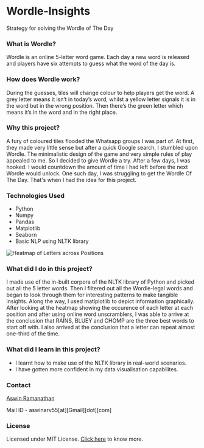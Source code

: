 # Wordle-Insights
Strategy for solving the Wordle of The Day


### What is Wordle?
Wordle is an online 5-letter word game. Each day a new word is released and players have six attempts to guess what the word of the day is. 

### How does Wordle work?
During the guesses, tiles will change colour to help players get the word. A grey letter means it isn’t in today’s word, whilst a yellow letter signals it is in the word but in the wrong position. Then there’s the green letter which means it’s in the word and in the right place.

### Why this project?
A fury of coloured tiles flooded the Whatsapp groups I was part of. At first, they made very little sense but after a quick Google search, I stumbled upon Wordle. The minimalistic design of the game and very simple rules of play appealed to me. So I decided to give Wordle a try. After a few days, I was hooked. I would countdown the amount of time I had left before the next Wordle would unlock. One such day, I was struggling to get the Wordle Of The Day. That's when I had the idea for this project.

### Technologies Used
- Python
- Numpy
- Pandas
- Matplotlib
- Seaborn
- Basic NLP using NLTK library

![Heatmap of Letters across Positions](https://user-images.githubusercontent.com/75494275/160242986-ef93b480-740e-44b3-9ca9-b68d0197197c.png)


### What did I do in this project?
I made use of the in-built corpora of the NLTK library of Python and picked out all the 5 letter words. Then I filtered out all the Wordle-legal words and began to look through them for interesting patterns to make tangible insights. Along the way, I used matlplotlib to depict information graphically. After looking at the heatmap showing the occurence of each letter at each position and after using online word unscramblers, I was able to arrive at the conclusion that RAINS, BLUEY and CHOMP are the three best words to start off with. I also arrived at the conclusion that a letter can repeat almost one-third of the time.

### What did I learn in this project?
- I learnt how to make use of the NLTK library in real-world scenarios. 
- I have gotten more confident in my data visualisation capabilites. 

### Contact
[Aswin Ramanathan](https://www.linkedin.com/feed/)

Mail ID - aswinarv55[at][Gmail][dot][com]

### License
Licensed under MIT License. [Click here](https://github.com/AswinRam4433/Wordle-Insights/blob/main/LICENSE) to know more.
